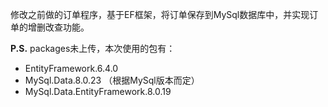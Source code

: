 修改之前做的订单程序，基于EF框架，将订单保存到MySql数据库中，并实现订单的增删改查功能。

**P.S.** packages未上传，本次使用的包有：
+ EntityFramework.6.4.0
+ MySql.Data.8.0.23 （根据MySql版本而定）
+ MySql.Data.EntityFramework.8.0.19
